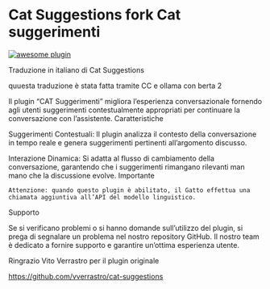 # Cat Suggestions fork Cat suggerimenti

[![awesome plugin](https://custom-icon-badges.demolab.com/static/v1?label=&message=awesome+plugin&color=F4F4F5&style=for-the-badge&logo=cheshire_cat_black)](https://)

Traduzione in italiano di Cat Suggestions

quuesta traduzione è stata fatta tramite CC e ollama con berta 2

Il plugin “CAT Suggerimenti” migliora l’esperienza conversazionale fornendo agli utenti suggerimenti contestualmente appropriati per continuare la conversazione con l’assistente.
Caratteristiche

Suggerimenti Contestuali: Il plugin analizza il contesto della conversazione in tempo reale e genera suggerimenti pertinenti all’argomento discusso.

Interazione Dinamica: Si adatta al flusso di cambiamento della conversazione, garantendo che i suggerimenti rimangano rilevanti man mano che la discussione evolve.
Importante

    Attenzione: quando questo plugin è abilitato, il Gatto effettua una chiamata aggiuntiva all’API del modello linguistico.

Supporto

Se si verificano problemi o si hanno domande sull’utilizzo del plugin, si prega di segnalare un problema nel nostro repository GitHub. Il nostro team è dedicato a fornire supporto e garantire un’ottima esperienza utente.

Ringrazio Vito Verrastro per il plugin originale

https://github.com/vverrastro/cat-suggestions
